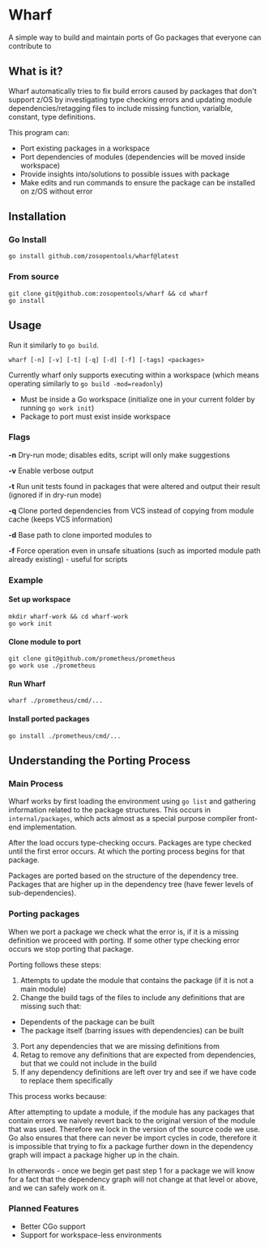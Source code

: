 # Wharf

A simple way to build and maintain ports of Go packages that everyone can contribute to

## What is it?

Wharf automatically tries to fix build errors caused by packages that don't support z/OS
by investigating type checking errors and updating module dependencies/retagging files to include
missing function, varialble, constant, type definitions.

This program can:
* Port existing packages in a workspace
* Port dependencies of modules (dependencies will be moved inside workspace)
* Provide insights into/solutions to possible issues with package
* Make edits and run commands to ensure the package can be installed on z/OS without error

## Installation

### Go Install

```
go install github.com/zosopentools/wharf@latest
```

### From source

```
git clone git@github.com:zosopentools/wharf && cd wharf
go install
```

## Usage

Run it similarly to `go build`.

`wharf [-n] [-v] [-t] [-q] [-d] [-f] [-tags] <packages>`

Currently wharf only supports executing within a workspace (which means operating similarly to `go build -mod=readonly`)

- Must be inside a Go workspace (initialize one in your current folder by running `go work init`)
- Package to port must exist inside workspace

### Flags

**-n**
Dry-run mode; disables edits, script will only make suggestions

**-v**
Enable verbose output

**-t**
Run unit tests found in packages that were altered and output their result (ignored if in dry-run mode)

**-q**
Clone ported dependencies from VCS instead of copying from module cache (keeps VCS information)

**-d**
Base path to clone imported modules to

**-f**
Force operation even in unsafe situations (such as imported module path already existing) - useful for scripts

### Example

#### Set up workspace

```
mkdir wharf-work && cd wharf-work
go work init
```

#### Clone module to port

```
git clone git@github.com/prometheus/prometheus
go work use ./prometheus
```

#### Run Wharf
```
wharf ./prometheus/cmd/...
```

#### Install ported packages
```
go install ./prometheus/cmd/...
```

## Understanding the Porting Process

### Main Process

Wharf works by first loading the environment using `go list` and gathering information related to the package structures.
This occurs in `internal/packages`, which acts almost as a special purpose compiler front-end implementation.

After the load occurs type-checking occurs. Packages are type checked until the first error occurs. At which the porting process begins for that package.

Packages are ported based on the structure of the dependency tree. Packages that are higher up in the dependency tree (have fewer levels of sub-dependencies).

### Porting packages

When we port a package we check what the error is, if it is a missing definition we proceed with porting.
If some other type checking error occurs we stop porting that package.

Porting follows these steps:
1. Attempts to update the module that contains the package (if it is not a main module)
2. Change the build tags of the files to include any definitions that are missing such that:
 - Dependents of the package can be built
 - The package itself (barring issues with dependencies) can be built
3. Port any dependencies that we are missing definitions from
4. Retag to remove any definitions that are expected from dependencies, but that we could not include in the build
5. If any dependency definitions are left over try and see if we have code to replace them specifically

This process works because:

After attempting to update a module, if the module has any packages that contain errors we naively revert back to the original version of the module that was used. Therefore we lock in the version of the source code we use. Go also ensures that there can never be import cycles in code, therefore it is impossible that trying to fix a package further down in the dependency graph will impact a package higher up in the chain.

In otherwords - once we begin get past step 1 for a package we will know for a fact that the dependency graph will not change at that level or above, and we can safely work on it.

### Planned Features

- Better CGo support
- Support for workspace-less environments

